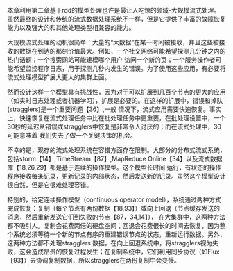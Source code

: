 本章利用第二章基于rdd的模型处理也许是最让人吃惊的领域-大规模流式处理。虽然最终的设计和传统的流式数据处理系统不一样，但是它提供了丰富的故障恢复能力以及强大的和其他处理类型相兼容的能力。

大规模流式处理的动机很简单：大量的“大数据”在某一时间被接收，并且这些被接收的数据在到达的那刻价值最大。例如，一个社交网络可能希望探测几分钟之内的热门话题；一个搜索网站可能建模哪个用户
访问一个新的页；一个服务操作者可能希望监控程序日志，用于探测几秒内发生的错误。为了使用这些应用，有必要将流式处理模型扩展大更大的集群上面。

然而设计这样一个模型具有挑战性，因为对于可以扩展到几百个节点的更大的应用（如实时日志处理或者机器学习），扩展是必要的。在这样的扩展中，错误和掉队(stragglers)是一个重要问题【36】,一般
情况下，流式应用需要快速恢复。事实上，快速恢复在流式处理任务中比在批处理任务中更重要，在批处理设置中，一个30秒的延迟从错误或stragglers中恢复是非常令人讨厌的；而在流式处理中，30可能意味着
我们失去了做一个关键决策的机会。

不幸的是，现存的流式处理系统在容错方面存在限制。大部分的分布式流式系统，包括storm【14】,TimeStream【87】,MapReduce Online【34】以及流式数据库【18,26,29】都是基于连续的操作模型。这个模型长时间
运行，有状态的操作程序接收每条记录，更新记录的内部状态，然后发送新的记录。虽然这个模型设计很自然，但是它很难处理容错。

特别的，给定连续操作模型（continuous operator model），系统通过两种方式完成恢复：复制（每个节点有两份数据【18,93】）或向上回退（节点缓存发送的消息，然后重新发送它们到失败的节点【87，34,14】），
在大集群中，这两种方法都不吸引人。复制会花费两倍的硬盘空间；回退会花费很长的时间去恢复，因为整个系统必须等待一个新的节点有序的重建错误节点的状态，重新运行数据。另外，这两种方法都不处理stragglers
数据，在向上回退系统中，将stragglers视为失败，这会造成昂贵的恢复过程发生；在复制系统中，它们利用同步协议（如Flux【93】）去协调复制数据，所以stragglers在两份复制中会变慢。



